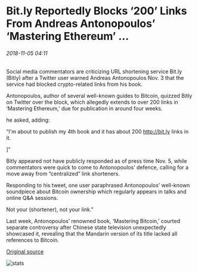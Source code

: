 # Bit.ly Reportedly Blocks ‘200’ Links From Andreas Antonopoulos’ ‘Mastering Ethereum’ ...

###### 2018-11-05 04:11

Social media commentators are criticizing URL shortening service Bit.ly (Bitly) after a Twitter user warned Andreas Antonopoulos Nov. 3 that the service had blocked crypto-related links from his book.

Antonopoulos, author of several well-known guides to Bitcoin, quizzed Bitly on Twitter over the block, which allegedly extends to over 200 links in ‘Mastering Ethereum,’ due for publication in around four weeks.

he asked, adding:

“I'm about to publish my 4th book and it has about 200 http://bit.ly links in it.

\]”

Bitly appeared not have publicly responded as of press time Nov. 5, while commentators were quick to come to Antonopoulos’ defence, calling for a move away from “centralized” link shorteners.

Responding to his tweet, one user paraphrased Antonopoulos’ well-known soundpiece about Bitcoin ownership which regularly appears in talks and online Q&A sessions.

Not your (shortener), not your link.”

Last week, Antonopoulos’ renowned book, ‘Mastering Bitcoin,’ courted separate controversy after Chinese state television unexpectedly showcased it, revealing that the Mandarin version of its title lacked all references to Bitcoin.

[Original source](https://cointelegraph.com/news/bitly-reportedly-blocks-200-links-from-andreas-antonopoulos-mastering-ethereum)

![stats](https://c.statcounter.com/11760860/0/a89fa40b/1/ "stats")